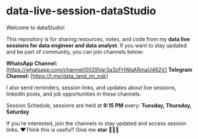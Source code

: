 # data-live-session-dataStudio
Welcome to dataStudio!

This repository is for sharing resources, notes, and code from my **data live sessions for data engineer and data analyst**. If you want to stay updated and be part of community, you can join channels below:

**WhatsApp Channel:** [https://whatsapp.com/channel/0029Var3a3zFHWqARmaU462V]
**Telegram Channel:** [https://t.me/data_land_im_nsk]

I also send reminders, session links, and updates about live sessions, linkedln posts, and job opportunities in these channels.

Session Schedule, sessions are held at **9:15 PM** every: **Tuesday, Thursday, Saturday**

If you’re interested, join the channels to stay updated and access session links.
❤️Think this is useful? Give me **star** 🌟🌟🌟
